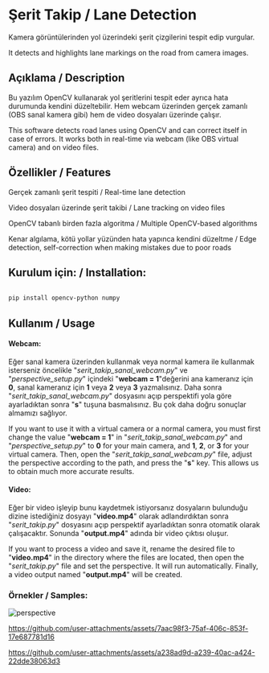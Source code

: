 # **Şerit Takip / Lane Detection**
Kamera görüntülerinden yol üzerindeki şerit çizgilerini tespit edip vurgular.

It detects and highlights lane markings on the road from camera images.

## Açıklama / Description

Bu yazılım OpenCV kullanarak yol şeritlerini tespit eder ayrıca hata durumunda kendini düzeltebilir. Hem webcam üzerinden gerçek zamanlı (OBS sanal kamera gibi) hem de video dosyaları üzerinde çalışır.

This software detects road lanes using OpenCV and can correct itself in case of errors. It works both in real-time via webcam (like OBS virtual camera) and on video files.

## Özellikler / Features

Gerçek zamanlı şerit tespiti / Real-time lane detection

Video dosyaları üzerinde şerit takibi / Lane tracking on video files

OpenCV tabanlı birden fazla algoritma / Multiple OpenCV-based algorithms

Kenar algılama, kötü yollar yüzünden hata yapınca kendini düzeltme / Edge detection, self-correction when making mistakes due to poor roads

## Kurulum için: / Installation:


```bash

pip install opencv-python numpy

```
## Kullanım / Usage
#### Webcam:
Eğer sanal kamera üzerinden kullanmak veya normal kamera ile kullanmak isterseniz öncelikle "*serit_takip_sanal_webcam.py*" ve "*perspective_setup.py*" içindeki "**webcam = 1**"değerini ana kameranız için **0**, sanal kameranız için **1** veya **2** veya **3** yazmalısınız.
Daha sonra "*serit_takip_sanal_webcam.py*" dosyasını açıp perspektifi yola göre ayarladıktan sonra "**s**" tuşuna basmalısınız. Bu çok daha doğru sonuçlar almamızı sağlıyor.

If you want to use it with a virtual camera or a normal camera, you must first change the value "**webcam = 1**" in "*serit_takip_sanal_webcam.py*" and "*perspective_setup.py*" to **0** for your main camera, and **1**, **2**, or **3** for your virtual camera.
Then, open the "*serit_takip_sanal_webcam.py*" file, adjust the perspective according to the path, and press the "**s**" key. This allows us to obtain much more accurate results.

#### Video:
Eğer bir video işleyip bunu kaydetmek istiyorsanız dosyaların bulunduğu dizine istediğiniz dosyayı "**video.mp4**" olarak adlandırdıktan sonra "*serit_takip.py*" dosyasını açıp perspektif ayarladıktan sonra otomatik olarak çalışacaktır. Sonunda "**output.mp4**" adında bir video çıktısı oluşur.

If you want to process a video and save it, rename the desired file to "**video.mp4**" in the directory where the files are located, then open the "*serit_takip.py*" file and set the perspective. It will run automatically. Finally, a video output named "**output.mp4**" will be created.

### Örnekler / Samples:

![perspective](https://github.com/user-attachments/assets/04f8d9f2-1173-4bc3-828b-836922be57f7)



https://github.com/user-attachments/assets/7aac98f3-75af-406c-853f-17e687781d16

https://github.com/user-attachments/assets/a238ad9d-a239-40ac-a424-22dde38063d3

